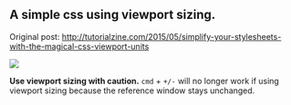 ## A simple css using viewport sizing.

Original post: http://tutorialzine.com/2015/05/simplify-your-stylesheets-with-the-magical-css-viewport-units

![](http://i.imgur.com/ZUQykw5.gif)

**Use viewport sizing with caution.** `cmd` + `+/-` will no longer work if using viewport sizing because the reference window stays unchanged.